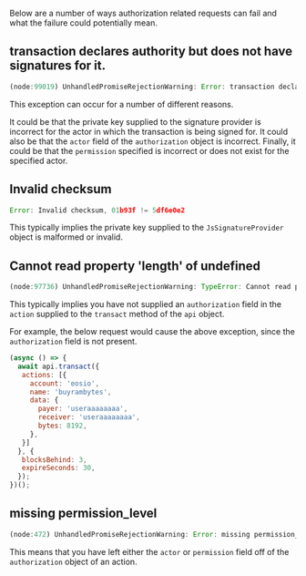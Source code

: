 Below are a number of ways authorization related requests can fail and what the failure could potentially mean.

## transaction declares authority but does not have signatures for it.
```javascript
(node:99019) UnhandledPromiseRejectionWarning: Error: transaction declares authority '{"actor":"useraaaaaaaa","permission":"active"}', but does not have signatures for it.
```

This exception can occur for a number of different reasons.

It could be that the private key supplied to the signature provider is incorrect for the actor in which the transaction is being signed for.  It could also be that the `actor` field of the `authorization` object is incorrect.  Finally, it could be that the `permission` specified is incorrect or does not exist for the specified actor.

## Invalid checksum
```javascript
Error: Invalid checksum, 01b93f != 5df6e0e2
```

This typically implies the private key supplied to the `JsSignatureProvider` object is malformed or invalid.

## Cannot read property 'length' of undefined
```javascript
(node:97736) UnhandledPromiseRejectionWarning: TypeError: Cannot read property 'length' of undefined
```

This typically implies you have not supplied an `authorization` field in the `action` supplied to the `transact` method of the `api` object.

For example, the below request would cause the above exception, since the `authorization` field is not present.
```javascript
(async () => {
  await api.transact({
   actions: [{
     account: 'eosio',
     name: 'buyrambytes',
     data: {
       payer: 'useraaaaaaaa',
       receiver: 'useraaaaaaaa',
       bytes: 8192,
     },
   }]
  }, {
   blocksBehind: 3,
   expireSeconds: 30,
  });
})();
```

## missing permission_level
```javascript
(node:472) UnhandledPromiseRejectionWarning: Error: missing permission_level.permission (type=name)
```

This means that you have left either the `actor` or `permission` field off of the `authorization` object of an action.

